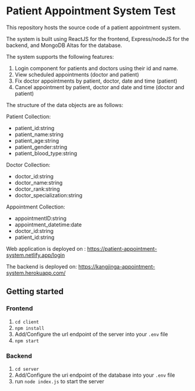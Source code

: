 # Patient Appointment System Test
This repository hosts the source code of a patient appointment system.

The system is built using ReactJS for the frontend, Express/nodeJS for the backend, and MongoDB Altas for the database.

The system supports the following features:

1. Login component for patients and doctors using their id and name.
2. View scheduled appointments (doctor and patient)
3. Fix doctor appointments by patient, doctor, date and time (patient)
4. Cancel appointment by patient, doctor and date and time (doctor and patient)


The structure of the data objects are as follows:

Patient Collection: 
- patient_id:string
- patient_name:string
- patient_age:string
- patient_gender:string
- patient_blood_type:string

Doctor Collection: 
- doctor_id:string
- doctor_name:string
- doctor_rank:string
- doctor_specialization:string

Appointment Collection: 
- appointmentID:string
- appointment_datetime:date
- doctor_id:string
- patient_id:string

Web application is deployed on : https://patient-appointment-system.netlify.app/login

The backend is deployed on: https://kangjinga-appointment-system.herokuapp.com/

## Getting started

### Frontend
1. `cd client`
2. `npm install`
3. Add/Configure the url endpoint of the server into your `.env` file
4. `npm start`

### Backend
1. `cd server`
2. Add/Configure the uri endpoint of the database into your `.env` file
3. run `node index.js` to start the server